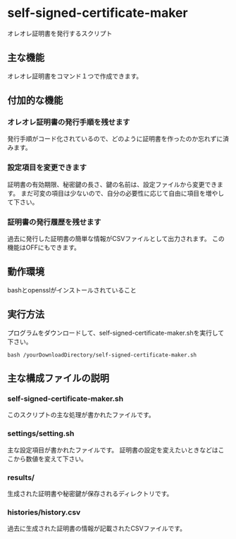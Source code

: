 # self-signed-certificate-maker
オレオレ証明書を発行するスクリプト

## 主な機能
オレオレ証明書をコマンド１つで作成できます。

## 付加的な機能
### オレオレ証明書の発行手順を残せます
発行手順がコード化されているので、どのように証明書を作ったのか忘れずに済みます。

### 設定項目を変更できます
証明書の有効期限、秘密鍵の長さ、鍵の名前は、設定ファイルから変更できます。
まだ可変の項目は少ないので、自分の必要性に応じて自由に項目を増やして下さい。

### 証明書の発行履歴を残せます
過去に発行した証明書の簡単な情報がCSVファイルとして出力されます。
この機能はOFFにもできます。

## 動作環境
bashとopensslがインストールされていること

## 実行方法
プログラムをダウンロードして、self-signed-certificate-maker.shを実行して下さい。

`bash /yourDownloadDirectory/self-signed-certificate-maker.sh`

## 主な構成ファイルの説明
### self-signed-certificate-maker.sh
このスクリプトの主な処理が書かれたファイルです。

### settings/setting.sh
主な設定項目が書かれたファイルです。
証明書の設定を変えたいときなどはここから数値を変えて下さい。

### results/
生成された証明書や秘密鍵が保存されるディレクトリです。

### histories/history.csv
過去に生成された証明書の情報が記載されたCSVファイルです。
